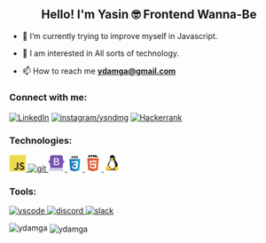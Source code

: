 <h2 align="center">Hello! I'm Yasin 🤓 Frontend Wanna-Be</h1>

  
- 🌱 I’m currently trying to improve myself in Javascript.

- 📝 I am interested in All sorts of technology.

- 📫 How to reach me **ydamga@gmail.com**
 </p>

<h3 align="left">Connect with me:</h3>
<p align="left">
<a href="https://linkedin.com/in/yasin-damga" target="blank" rel=”noopener”><img align="center" src="https://velanovascular.com/wp-content/uploads/2020/06/LinkedIn.png" alt="LinkedIn" height="30" width="30" /></a>
<a href="instagram.com/ysndmg" target="blank" rel=”noopener”><img align="center" src="https://upload.wikimedia.org/wikipedia/commons/thumb/a/a5/Instagram_icon.png/600px-Instagram_icon.png" alt="instagram/ysndmg" height="30" width="30" /></a>
<a href="https://www.hackerrank.com/ydamga" target="blank" rel=”noopener”><img align="center" src="https://cdn.icon-icons.com/icons2/2389/PNG/512/hackerrank_logo_icon_145206.png" alt="Hackerrank" height="30" width="30" /></a>
</p>

<h3 align="left">Technologies:</h3>
<p align="left"> 
<a href="https://developer.mozilla.org/en-US/docs/Web/JavaScript" target="_blank" rel=”noopener”> <img src="https://raw.githubusercontent.com/devicons/devicon/master/icons/javascript/javascript-original.svg" alt="javascript" width="30" height="30"/> </a> 
<a href="https://git-scm.com/" target="_blank" rel=”noopener”> <img src="https://www.vectorlogo.zone/logos/git-scm/git-scm-icon.svg" alt="git" width="30" height="30"/> </a>
<a href="https://getbootstrap.com" target="_blank" rel=”noopener”> <img src="https://raw.githubusercontent.com/devicons/devicon/master/icons/bootstrap/bootstrap-plain-wordmark.svg" alt="bootstrap" width="30" height="30"/> </a>
<a href="https://www.w3schools.com/css/" target="_blank" rel=”noopener”> <img src="https://raw.githubusercontent.com/devicons/devicon/master/icons/css3/css3-original-wordmark.svg" alt="css3" width="28" height="28"/> </a> 
<a href="https://www.w3.org/html/" target="_blank" rel=”noopener”> <img src="https://raw.githubusercontent.com/devicons/devicon/master/icons/html5/html5-original-wordmark.svg" alt="html5" width="30" height="30"/> </a> 
<a href="https://www.linux.org/" target="_blank" rel=”noopener”> <img src="https://raw.githubusercontent.com/devicons/devicon/master/icons/linux/linux-original.svg" alt="linux" width="30" height="30"/> </a> 

  
<h3 align="left">Tools:</h3>
<a href="https://code.visualstudio.com/" target="_blank" rel=”noopener”> <img src="https://upload.wikimedia.org/wikipedia/commons/thumb/9/9a/Visual_Studio_Code_1.35_icon.svg/1024px-Visual_Studio_Code_1.35_icon.svg.png" alt="vscode" width="30" height="30"/> </a>
<a href="https://discord.com/" target="_blank" rel=”noopener”> <img src="https://cdn4.iconfinder.com/data/icons/logos-and-brands/512/91_Discord_logo_logos-512.png" alt="discord" width="30" height="30"/> </a> 
<a href="https://slack.com/intl/en-tr/" target="_blank" rel=”noopener”> <img src="https://cdn.brandfolder.io/5H442O3W/as/pl546j-7le8zk-4nzzs1/Slack_Mark_Web.png" alt="slack" width="37" height="37"/> </a>

</p>

<p><img align="left" src="https://github-readme-stats.vercel.app/api/top-langs?username=ydamga&show_icons=true&theme=radical&locale=en&layout=compact" alt="ydamga" /></p>

<p>&nbsp;<img align="center" src="https://github-readme-stats.vercel.app/api?username=ydamga&show_icons=true&theme=dark&locale=en" alt="ydamga" width="50%" /></p>
